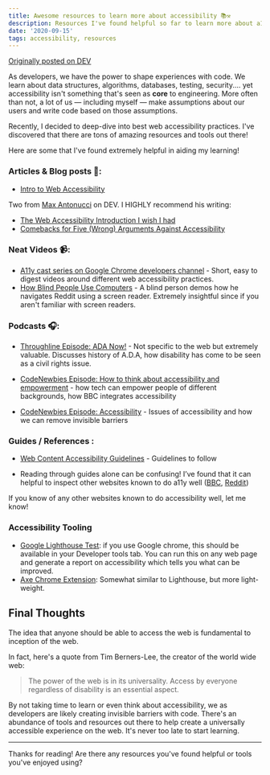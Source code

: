 ```yaml
---
title: Awesome resources to learn more about accessibility 📚⚒️
description: Resources I've found helpful so far to learn more about a11y
date: '2020-09-15'
tags: accessibility, resources
---
```

[Originally posted on DEV](https://dev.to/kateh/awesome-resources-to-learn-more-about-accessibility-13of)

As developers, we have the power to shape experiences with code. We learn about data structures, algorithms, databases, testing, security.... yet accessibility isn't something that's seen as **core** to engineering. More often than not, a lot of us — including myself — make assumptions about our users and write code based on those assumptions.

Recently, I decided to deep-dive into best web accessibility practices. I've discovered that there are tons of amazing resources and tools out there!

Here are some that I've found extremely helpful in aiding my learning!

### Articles & Blog posts 📑:

* [Intro to Web Accessibility](https://www.w3.org/WAI/fundamentals/accessibility-intro/)

Two from [Max Antonucci](https://dev.to/maxwell_dev) on DEV. I HIGHLY recommend his writing:

* [The Web Accessibility Introduction I wish I had](https://dev.to/maxwell_dev/the-web-accessibility-introduction-i-wish-i-had-4ope)
* [Comebacks for Five (Wrong) Arguments Against Accessibility](https://dev.to/maxwell_dev/comebacks-for-five-wrong-arguments-against-accessibility-5g5j)

### Neat Videos 📹:

* [A11y cast series on Google Chrome developers channel](https://www.youtube.com/watch?v=HtTyRajRuyY&list=PLNYkxOF6rcICWx0C9LVWWVqvHlYJyqw7g) - Short, easy to digest videos around different web accessibility practices.
* [How Blind People Use Computers](https://www.youtube.com/watch?v=rsglR8Y26jU) - A blind person demos how he navigates Reddit using a screen reader. Extremely insightful since if you aren't familiar with screen readers.

### Podcasts 🎧:

* [Throughline Episode: ADA Now!](https://www.npr.org/2020/07/27/895896462/a-d-a-now) - Not specific to the web but extremely valuable. Discusses history of A.D.A, how disability has come to be seen as a civil rights issue.

* [CodeNewbies Episode: How to think about accessibility and empowerment](https://www.codenewbie.org/podcast/how-to-think-about-accessibility-and-empowerment) - how tech can empower people of different backgrounds, how BBC integrates accessibility

* [CodeNewbies Episode: Accessibility](https://www.codenewbie.org/podcast/accessibility) - Issues of accessibility and how we can remove invisible barriers

### Guides / References :

* [Web Content Accessibility Guidelines](https://www.w3.org/WAI/standards-guidelines/wcag/) - Guidelines to follow

* Reading through guides alone can be confusing!
I’ve found that it can helpful to inspect other websites known to do a11y well ([BBC](https://www.bbc.com), [Reddit](https://www.reddit.com/))

If you know of any other websites known to do accessibility well, let me know!

### Accessibility Tooling

- [Google Lighthouse Test](https://developers.google.com/web/tools/lighthouse): if you use Google chrome, this should be available in your Developer tools tab. You can run this on any web page and generate a report on accessibility which tells you what can be improved.
- [Axe Chrome Extension](https://www.deque.com/axe/): Somewhat similar to Lighthouse, but more light-weight.

## Final Thoughts

The idea that anyone should be able to access the web is fundamental to inception of the web.

In fact, here's a quote from Tim Berners-Lee, the creator of the world wide web:

> The power of the web is in its universality. Access by everyone regardless of disability is an essential aspect.


By not taking time to learn or even think about accessibility, we as developers are likely creating invisible barriers with code. There's an abundance of tools and resources out there to help create a universally accessible experience on the web. It's never too late to start learning.

****

Thanks for reading! Are there any resources you've found helpful or tools you've enjoyed using?